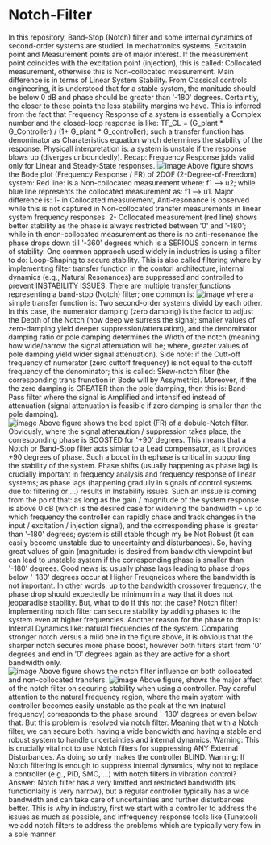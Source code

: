 # Notch-Filter
In this repository, Band-Stop (Notch) filter and some internal dynamics of second-order systems are studied. 
In mechatronics systems, Excitatoin point and Measurement points are of major interest. If the measurement point coincides with the excitation point (injection), this is called: Collocated measurement, otherwise this is Non-collocated measurement. Main difference is in terms of Linear System Stability. From Classical controls engineering, it is understood that for a stable system, the manitude should be below 0 dB and phase should be greater than '-180' degrees. Certaintly, the closer to these points the less stability margins we have. 
This is inferred from the fact that Frequency Response of a system is essentially a Complex number and the closed-loop response is like: TF_CL = (G_plant * G_Controller) / (1+ G_plant * G_controller); such a transfer function has denominator as Charateristics equation which determines the stability of the response. Physicall interpretation is: a system is unstale if the response blows up (diverges unboundedly). 
Recap: Frequency Response jolds valid only for Linear and Steady-State responses. 
![image](https://github.com/user-attachments/assets/225c8627-00eb-4d5c-80b2-bb35b9a1e6e5)
Above figure shows the Bode plot (Frequency Response / FR) of 2DOF (2-Degree-of-Freedom) system: Red line: is a Non-collocated measurement where: f1 --> u2; while blue line represents the collocated measurement as: f1 --> u1. Major difference is: 1- in Collocated measurement, Anti-resonance is observed while this is not captured in Non-collocated transfer measurements in linear system frequency responses. 2- Collocated measurement (red line) shows better stability as the phase is always restricted between '0' and '-180'; while in th enon-collocated measurement as there is no anti-resonance the phase drops down till '-360' degrees which is a SERIOUS concern in terms of stability. 
One common appraoch used widely in industries is using a filter to do: Loop-Shaping to secure stability. This is also called filtering where by implementing filter transfer function in the contorl architecture, internal dynamics (e.g., Natural Resonances) are suppressed and controlled to prevent INSTABILITY ISSUES. There are multiple transfer functions representing a band-stop (Notch) filter; one common is: 
![image](https://github.com/user-attachments/assets/fceae0e4-042b-45e4-b620-d9a1e7451b2c)
where a simple transfer function is: Two second-order systems dividd by each other. In this case, the numerator damping (zero damping) is the factor to adjust the Depth of the Notch (how deep we surress the signal; smaller values of zero-damping yield deeper suppression/attenuation), and the denominator damping ratio or pole damping determines the Width of the notch (meaning how wide/narrow the signal attenuation will be; where, greater values of pole damping yield wider signal attenuation). Side note: if the Cutt-off frequency of numerator (zero cuttoff frequency) is not equal to the cutoff frequency of the denominator; this is called: Skew-notch filter (the corresponding trans frunction in Bode will by Assymetric). Moreover, if the the zero damping is GREATER than the pole damping, then this is: Band-Pass filter where the signal is Amplified and intensified instead of attenuation (signal attenuation is feasible if zero damping is smaller than the pole damping).    
![image](https://github.com/user-attachments/assets/8aa71d53-0230-46e5-87d3-c40f48213cff)
Above figure shows the bod eplot (FR) of a dobule-Notch filter. Obviously, where the signal attenaution / suppression takes place, the corresponding phase is BOOSTED for '+90' degrees. This means that a Notch or Band-Stop filter acts simiar to a Lead compensator, as it provides +90 degrees of phase. Such a boost in th ephase is critical in supporting the stability of the system. Phase shifts (usually happening as phase lag) is crucially important in frequency analysis and frequency response of linear systems; as phase lags (happening gradully in signals of control systems due to: filtering or ...) results in Instability issues. Such an inssue is coming from the point that: as long as the gain / magnitude of the system response is above 0 dB (which is the desired case for widening the bandwidth = up to which frequency the controller can rapidly chase and track changes in the input / excitation / injection signal), and the corresponding phase is greater than '-180' degrees; system is still stable though my be Not Robust (it can easily become unstable due to uncertainty and disturbances). So, having great values of gain (magnitude) is desired from bandwidth viewpoint but can lead to unstable system if the corresponding phase is smaller than '-180' degrees. Good news is: usually phase lags leading to phase drops below '-180' degrees occur at Higher Freuqneices where the bandwidth is not important. In other words, up to the bandwidth crossover frequency, the phase drop should expectedly be minimum in a way that it does not jeoparadise stability. But, what to do if this not the case? Notch filter! Implementing notch filter can secure stability by adding phases to the system even at higher frequencies. Another reason for the phase to drop is: Internal Dynamics like: natural frequencies of the system. Comparing stronger notch versus a mild one in the figure above, it is obvious that the sharper notch secures more phase boost, however both filters start from '0' degrees and end in '0' degrees again as they are active for a short bandwidth only.         
![image](https://github.com/user-attachments/assets/24f4e25c-b0a8-48f0-8341-f27b6bef5215)
Above figure shows the notch filter influence on both collocated and non-collocated transfers. 
![image](https://github.com/user-attachments/assets/844e4a70-476e-4d0f-979b-c41908a175da)
Above figure, shows the major affect of the notch filter on securing stability when using a controller. Pay careful attention to the natural frequency region, where the main system with controller becomes easily unstable as the peak at the wn (natural frequency) corresponds to the phase around '-180' degrees or even below that. But this problem is resolved via notch filter. Meaning that with a Notch filter, we can secure both: having a wide bandwidth and having a stable and robust system to handle uncertainties and internal dynamics. 
Warning: This is crucially vital not to use Notch filters for suppressing ANY External Disturbances. As doing so only makes the controller BLIND. 
Warning: If Notch filtering is enough to suppress internal dynamics, why not to replace a controller (e.g., PID, SMC, ...) with notch filters in vibration control? Answer: Notch filter has a very limitted and restricted bandwidth (its functionlaity is very narrow), but a regular controller typically has a wide bandwidth and can take care of uncertainties and further disturbances better. This is why in industry, first we start with a controller to address the issues as much as possible, and infrequency response tools like (Tunetool) we add notch filters to address the problems which are typically very few in a sole manner.  



